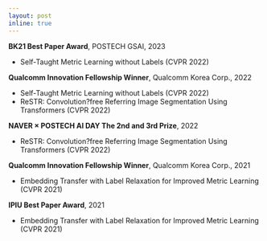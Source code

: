 ```yaml
---
layout: post
inline: true
---
```


**BK21 Best Paper Award**, POSTECH GSAI, 2023
- Self-Taught Metric Learning without Labels (CVPR 2022)

**Qualcomm Innovation Fellowship Winner**, Qualcomm Korea Corp., 2022
- Self-Taught Metric Learning without Labels (CVPR 2022)
- ReSTR: Convolution?free Referring Image Segmentation Using Transformers (CVPR 2022)

**NAVER × POSTECH AI DAY The 2nd and 3rd Prize**, 2022
- ReSTR: Convolution?free Referring Image Segmentation Using Transformers (CVPR 2022)

**Qualcomm Innovation Fellowship Winner**, Qualcomm Korea Corp., 2021
- Embedding Transfer with Label Relaxation for Improved Metric Learning  (CVPR 2021)

**IPIU Best Paper Award**, 2021
- Embedding Transfer with Label Relaxation for Improved Metric Learning  (CVPR 2021)